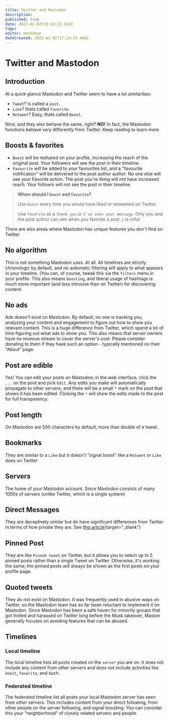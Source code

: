 ```yaml
---
title: Twitter and Mastodon
description: 
published: true
date: 2023-01-02T19:19:23.924Z
tags: 
editor: markdown
dateCreated: 2023-01-02T17:24:33.494Z
---
```


# Twitter and Mastodon

## Introduction

At a quick glance Mastodon and Twitter seem to have a lot similarities:

* `Tweet`? is called a `post`.
* `Like`? thats called `Favorite`.
* `Retweet`? Easy, thats called `Boost`.

Nice, and they also behave the same, right? **NO!** In fact, the Mastodon functions behave *very* differently from Twitter. Keep reading to learn more

## Boosts & favorites

* `Boost` will be reshared on your profile, increasing the reach of the original post. Your followers will see the post in their timeline.
* `Favourite` will be added to your favourites list, and a "favourite notification" will be delivered to the post author author. No one else will see your Favorite action. The post you're liking will *not* have increased reach. Your followrs will not see the post in their timeline.

> **When should I `boost` and `favorite`?**
>
> Use `boost` every time you would have liked _or_ retweeted on Twitter.
>
> Use `favorite` as a `thank you` or `I've seen your message`. Only you and the post author can see when you favorite a post.
{.is-info}

There are also areas where Mastodon has unique features you don't find on Twitter.

## No algorithm

This is not something Mastodon uses. At all. All timelines are strictly chronologic by default, and no automatic filtering will apply to what appears in your timeline. (You can, of course, tweak this via the `filters` menu in your profile. This also means `boosting`, and liberal usage of hashtags is much more important (and less intrusive than on Twitter) for discovering content.

## No ads

Ads doesn't exist on Mastodon. By default, no one is tracking you, analyzing your content and engagement to figure out how to show you relevant content. This is a huge difference from Twitter, which spend a lot of time figuring out what ads to show you. This also means that server owners have no revenue stream to cover the server's cost. Please consider donating to them if they have such an option - typically mentioned on their "About" page.

## Post are edible

Yes! You can edit your posts on Mastodon; in the web interface, click the `...` on the post and pick `Edit`. Any edits you make will automatically propagate to other servers, and there will be a small `*` mark on the post that shows it has been edited. Clicking the `*` will show the edits made to the post for full transparency.

## Post length

On Mastodon are 500 characters by default, more than double of a tweet.

## Bookmarks

They are similar to a `Like` but it doesn't "signal boost" like a `Retweet` or `Like` does on Twitter

## Servers

The home of your Mastodon account. Since Mastodon consists of many 1000s of servers (unlike Twitter, which is a single system)

## Direct Messages

They are deceptively similar but do have significant differences from Twitter in terms of how private they are. See [this article](https://www.slashgear.com/1090436/mastodon-dms-are-very-different-to-twitter-and-that-could-get-embarrassing/){target="_blank"}

## Pinned Post

They are like `Pinned tweet` on Twitter, but it allows you to select up to 5 pinned posts rather than a single Tweet on Twitter. Otherwise, it's working the same; the pinned posts will always be shown as the first posts on your profile page.

## Quoted tweets

They do not exist on Mastodon. It was frequently used in abusive ways on Twitter, so the Mastodon team has so far been reluctant to implement it on Mastodon. Since Mastodon has been a safe haven for minority groups that got trolled and harassed on Twitter long before the Musk takeover, Maston generally focuses on avoiding features that can be abused.

## Timelines

### Local timeline

The local timeline lists all posts created on the `server` you are on. It does not include any content from other servers and does not include activities like `boost`, `favorite`, and such.

### Federated timeline

The federated timeline list all posts your local Mastodon server has seen from *other* servers. This includes content from your direct following, from other people on the server following, and signal boosting. You can consider this your "neighborhood" of closely related servers and people.
